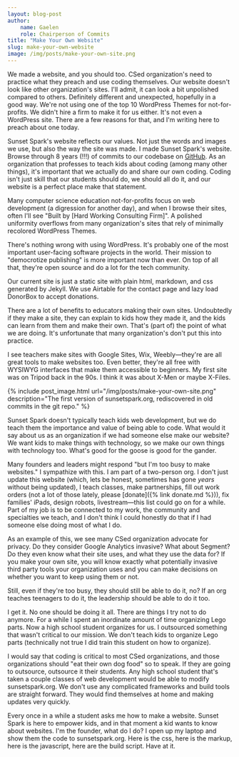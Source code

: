 ```yaml
---
layout: blog-post
author:
    name: Gaelen
    role: Chairperson of Commits
title: "Make Your Own Website"
slug: make-your-own-website
image: /img/posts/make-your-own-site.png
---
```

We made a website, and you should too. CSed organization's need to practice what they preach and use coding themselves. Our website doesn't look like other organization's sites. I'll admit, it can look a bit unpolished compared to others. Definitely different and unexpected, hopefully in a good way. We're not using one of the top 10 WordPress Themes for not-for-profits. We didn't hire a firm to make it for us either. It's not even a WordPress site. There are a few reasons for that, and I'm writing here to preach about one today.

Sunset Spark's website reflects our values. Not just the words and images we use, but also the way the site was made. I made Sunset Spark's website. Browse through 8 years (!!!) of commits to our codebase on [GitHub](https://github.com/SunsetSparkNYC/sunsetsparknyc.github.io). As an organization that professes to teach kids about coding (among many other things), it's important that we actually do and share our own coding. Coding isn't just skill that our students should do, we should all do it, and our website is a perfect place make that statement.

<!--more-->

Many computer science education not-for-profits focus on web development (a digression for another day), and when I browse their sites, often I'll see "Built by [Hard Working Consulting Firm]". A polished uniformity overflows from many organization's sites that rely of minimally recolored WordPress Themes.

There's nothing wrong with using WordPress. It's probably one of the most important user-facing software projects in the world. Their mission to "democrotize publishing" is more important now than ever. On top of all that, they're open source and do a lot for the tech community.

Our current site is just a static site with plain html, markdown, and css generated by Jekyll. We use Airtable for the contact page and lazy load DonorBox to accept donations.

There are a lot of benefits to educators making their own sites. Undoubtedly if they make a site, they can explain to kids how they made it, and the kids can learn from them and make their own. That's (part of) the point of what we are doing. It's unfortunate that many organization's don't put this into practice.

I see teachers make sites with Google Sites, Wix, Weebly—they're are all great tools to make websites too. Even better, they're all free with WYSIWYG interfaces that make them accessible to beginners. My first site was on Tripod back in the 90s. I think it was about X-Men or maybe X-Files.

{% include post_image.html url="/img/posts/make-your-own-site.png" description="The first version of sunsetspark.org, rediscovered in old commits in the git repo." %}

Sunset Spark doesn't typically teach kids web development, but we do teach them the importance and value of being able to code. What would it say about us as an organization if we had someone else make our website? We want kids to make things with technology, so we make our own things with technology too. What's good for the goose is good for the gander.

Many founders and leaders might respond "but I'm too busy to make websites." I sympathize with this. I am part of a two-person org. I don't just update this website (which, lets be honest, sometimes has gone _years_ without being updated), I teach classes, make partnerships, fill out work orders (not a lot of those lately, please [donate]({% link donate.md %})), fix families' iPads, design robots, livestream—this list could go on for a while. Part of my job is to be connected to my work, the community and specialties we teach, and I don't think I could honestly do that if I had someone else doing most of what I do.

As an example of this, we see many CSed organization advocate for privacy. Do they consider Google Analytics invasive? What about Segment? Do they even know what their site uses, and what they use the data for? If you make your own site, you will know exactly what potentially invasive third party tools your organization uses and you can make decisions on whether you want to keep using them or not.

Still, even if they're too busy, they should still be able to do it, no? If an org teaches teenagers to do it, the leadership should be able to do it too.

I get it. No one should be doing it all. There are things I try not to do anymore. For a while I spent an inordinate amount of time organizing Lego parts. Now a high school student organizes for us. I outsourced something that wasn't critical to our mission. We don't teach kids to organize Lego parts (technically not true I did train this student on how to organize).

I would say that coding is critical to most CSed organizations, and those organizations should "eat their own dog food" so to speak. If they are going to outsource, outsource it their students. Any high school student that's taken a couple classes of web development would be able to modify sunsetspark.org. We don't use any complicated frameworks and build tools are straight forward. They would find themselves at home and making updates very quickly.

Every once in a while a student asks me how to make a website. Sunset Spark is here to empower kids, and in that moment a kid wants to know about websites. I'm the founder, what do I do? I open up my laptop and show them the code to sunsetspark.org. Here is the css, here is the markup, here is the javascript, here are the build script. Have at it.

